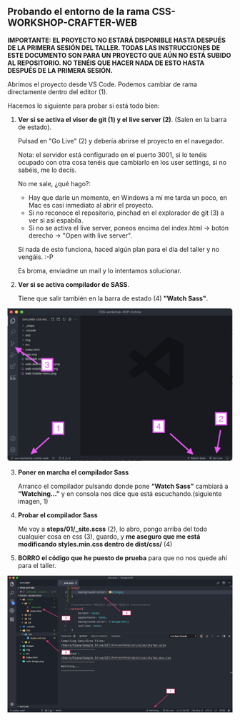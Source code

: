 ## **Probando el entorno de la rama CSS-WORKSHOP-CRAFTER-WEB**

**IMPORTANTE: EL PROYECTO NO ESTARÁ DISPONIBLE HASTA DESPUÉS DE LA PRIMERA SESIÓN DEL TALLER. TODAS LAS INSTRUCCIONES DE ESTE DOCUMENTO SON PARA UN PROYECTO QUE AÚN NO ESTÁ SUBIDO AL REPOSITORIO. NO TENÉIS QUE HACER NADA DE ESTO HASTA DESPUÉS DE LA PRIMERA SESIÓN.**

Abrimos el proyecto desde VS Code. Podemos cambiar de rama directamente dentro del editor (1).  

Hacemos lo siguiente para probar si está todo bien:  

1. 	**Ver si se activa el visor de git (1) y el live server (2)**. (Salen en la barra de estado).

	Pulsad en "Go Live" (2) y debería abrirse el proyecto en el navegador.

	Nota: el servidor está configurado en el puerto 3001, si lo tenéis ocupado con otra cosa tenéis que cambiarlo en los user settings, si no sabéis, me lo decís.
	
	No me sale, ¿qué hago?:

	- Hay que darle un momento, en Windows a mí me tarda un poco, en Mac es casi inmediato al abrir el proyecto.
	- Si no reconoce el repositorio, pinchad en el explorador de git (3) a ver si así espabila.
	- Si no se activa el live server, poneos encima del index.html -> botón derecho -> "Open with live server".
	
	Si nada de esto funciona, haced algún plan para el día del taller y no vengáis. :-P
	
	Es broma, enviadme un mail y lo intentamos solucionar.  


2. 	**Ver si se activa compilador de SASS**.

	Tiene que salir también en la barra de estado (4) **"Watch Sass"**.  
	

![Prueba server-git-sass](images/prueba-server-git-sass.png)	
	
	
3. 	**Poner en marcha el compilador Sass**

	Arranco el compilador pulsando donde pone **“Watch Sass”** cambiará a **“Watching…”** y en consola nos dice que está escuchando.(siguiente imagen, 1)

4. 	**Probar el compilador Sass**

	Me voy a **steps/01/_site.scss** (2), lo abro, pongo arriba del todo cualquier cosa en css (3), guardo, y **me aseguro que me está modificando styles.min.css dentro de dist/css/** (4)

5. 	**BORRO el código que he puesto de prueba** para que no nos quede ahí para el taller.


![Prueba watch-sass](images/watch-sass.jpg)

